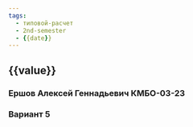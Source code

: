```yaml
---
tags:
  - типовой-расчет
  - 2nd-semester
  - {{date}}
---
```


## {{value}}

### Ершов Алексей Геннадьевич КМБО-03-23

### Вариант 5
